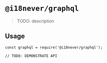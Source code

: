 # `@i18never/graphql`

> TODO: description

## Usage

```
const graphql = require('@i18never/graphql');

// TODO: DEMONSTRATE API
```

